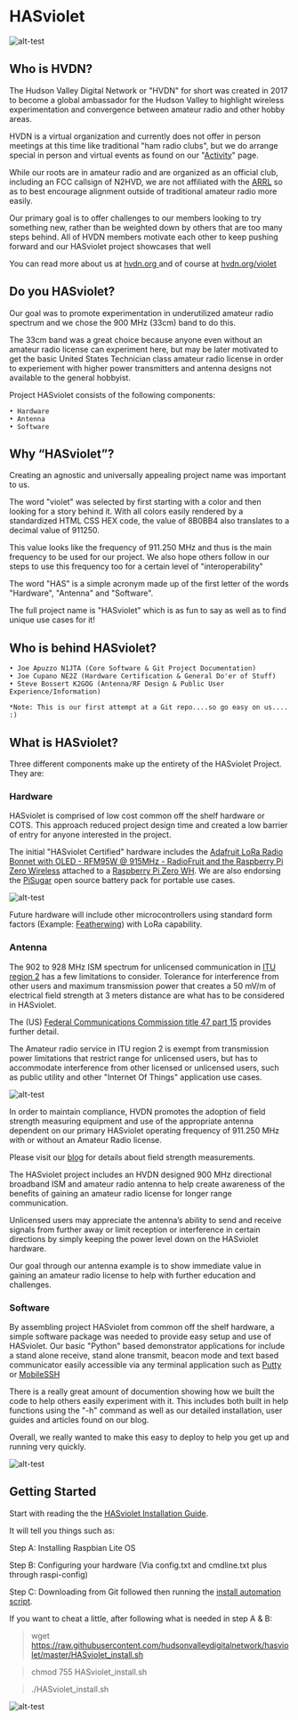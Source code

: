 # HASviolet


![alt-test](https://github.com/hudsonvalleydigitalnetwork/hasviolet/blob/master/hardware/HVDN_HASviolet_Git_Banner_1.jpg)

## Who is HVDN?

The Hudson Valley Digital Network or "HVDN" for short was created in 2017 to become a global ambassador for the Hudson Valley to highlight wireless experimentation and convergence between amateur radio and other hobby areas.

HVDN is a virtual organization and currently does not offer in person meetings at this time like traditional "ham radio clubs", but we do arrange special in person and virtual events as found on our "[Activity](https://hvdn.org/activity-1)" page.

While our roots are in amateur radio and are organized as an official club, including an FCC callsign of N2HVD, we are not affiliated with the [ARRL](http://www.arrl.org/home) so as to best encourage alignment outside of traditional amateur radio more easily. 

Our primary goal is to offer challenges to our members looking to try something new, rather than be weighted down by others that are too many steps behind.  All of HVDN members motivate each other to keep pushing forward and our HASviolet project showcases that well

You can read more about us at [hvdn.org ](https://hvdn.org) and of course at [hvdn.org/violet](https://hvdn.org/violet)

## Do you HASviolet?

Our goal was to promote experimentation in underutilized amateur radio spectrum and we chose the 900 MHz (33cm) band to do this.  

The 33cm band was a great choice because anyone even without an amateur radio license can experiment here, but may be later motivated to get the basic United States Technician class amateur radio license in order to experiement with higher power transmitters and antenna designs not available to the general hobbyist.

Project HASviolet consists of the following components:

    • Hardware
    • Antenna
    • Software
     
## Why “HASviolet”?

Creating an agnostic and universally appealing project name was important to us. 

The word "violet" was selected by first starting with a color and then looking for a story behind it. With all colors easily rendered by a standardized HTML CSS HEX code, the value of 8B0BB4 also translates to a decimal value of 911250. 

This value looks like the frequency of 911.250 MHz and thus is the main frequency to be used for our project.  We also hope others follow in our steps to use this frequency too for a certain level of "interoperability"  

The word "HAS" is a simple acronym made up of the first letter of the words "Hardware", "Antenna" and "Software". 

The full project name is "HASviolet" which is as fun to say as well as to find unique use cases for it!

## Who is behind HASviolet?

    • Joe Apuzzo N1JTA (Core Software & Git Project Documentation)
    • Joe Cupano NE2Z (Hardware Certification & General Do'er of Stuff)
    • Steve Bossert K2GOG (Antenna/RF Design & Public User Experience/Information)

    *Note: This is our first attempt at a Git repo....so go easy on us....  :)

## What is HASviolet?

Three different components make up the entirety of the HASviolet Project. They are: 

### Hardware 
HASviolet is comprised of low cost common off the shelf hardware or COTS. This approach reduced project design time and created a low barrier of entry for anyone interested in the project. 

The initial "HASviolet Certified" hardware includes the [Adafruit LoRa Radio Bonnet with OLED - RFM95W @ 915MHz - RadioFruit and the Raspberry Pi Zero Wireless](https://www.adafruit.com/product/4074) attached to a [Raspberry Pi Zero WH](https://www.adafruit.com/product/3708).  We are also endorsing the [PiSugar](https://github.com/PiSugar/PiSugar) open source battery pack for portable use cases.

![alt-test](https://github.com/hudsonvalleydigitalnetwork/hasviolet/blob/master/hardware/HVDN_HASviolet_Git_Hardware_1.jpg)

Future hardware will include other microcontrollers using standard form factors (Example: [Featherwing](https://hvdnnotebook.blogspot.com/2018/11/hvdn-reset-is-feather-better.html)) with LoRa capability. 

### Antenna

The 902 to 928 MHz ISM spectrum for unlicensed communication in [ITU region 2](https://en.wikipedia.org/wiki/ITU_Region) has a few limitations to consider. Tolerance for interference from other users and maximum transmission power that creates a 50 mV/m of electrical field strength at 3 meters distance are what has to be considered in HASviolet. 

The (US) [Federal Communications Commission title 47 part 15](https://www.fcc.gov/wireless/bureau-divisions/technologies-systems-and-innovation-division/rules-regulations-title-47) provides further detail. 

The Amateur radio service in ITU region 2 is exempt from transmission power limitations that restrict range for unlicensed users, but has to accommodate interference from other licensed or unlicensed users, such as public utility and other "Internet Of Things" application use cases.

![alt-test](https://github.com/hudsonvalleydigitalnetwork/hasviolet/blob/master/antenna/HVDN_HASviolet_Git_Antenna_V1.jpg)

In order to maintain compliance, HVDN promotes the adoption of field strength measuring equipment and use of the appropriate antenna dependent on our primary HASviolet operating frequency of 911.250 MHz with or without an Amateur Radio license. 

Please visit our [blog](http://notebook.hvdn.org/2018/02/rssi-dbm-oh-my.html) for details about field strength measurements.

The HASviolet project includes an HVDN designed 900 MHz directional broadband ISM and amateur radio antenna to help create awareness of the benefits of gaining an amateur radio license for longer range communication. 

Unlicensed users may appreciate the antenna’s ability to send and receive signals from further away or limit reception or interference in certain directions by simply keeping the power level down on the HASviolet hardware.  

Our goal through our antenna example is to show immediate value in gaining an amateur radio license to help with further education and challenges.

### Software 

By assembling project HASviolet from common off the shelf hardware, a simple software package was needed to provide easy setup and use of HASviolet.  Our basic "Python" based demonstrator applications for include a stand alone receive, stand alone transmit, beacon mode and text based communicator easily accessible via any terminal application such as [Putty](https://www.chiark.greenend.org.uk/~sgtatham/putty/) or [MobileSSH](https://play.google.com/store/apps/details?id=mobileSSH.feng.gao&hl=en_US)

There is a really great amount of documention showing how we built the code to help others easily experiment with it. This includes both built in help functions using the "-h" command as well as our detailed installation, user guides and articles found on our blog.

Overall, we really wanted to make this easy to deploy to help you get up and running very quickly.

![alt-test](https://github.com/hudsonvalleydigitalnetwork/hasviolet/blob/master/development/HVDN_HASviolet_Git_Software.jpg)


## Getting Started

Start with reading the the [HASviolet Installation Guide](https://github.com/hudsonvalleydigitalnetwork/hasviolet/blob/master/HASviolet_Installation_Guide_v1-1.pdf). 

It will tell you things such as:

Step A: Installing Raspbian Lite OS

Step B: Configuring your hardware (Via config.txt and cmdline.txt plus through raspi-config)

Step C: Downloading from Git followed then running the [install automation script](https://github.com/hudsonvalleydigitalnetwork/hasviolet/blob/master/HASviolet_install.sh).

If you want to cheat a little, after following what is needed in step A & B:

>wget https://raw.githubusercontent.com/hudsonvalleydigitalnetwork/hasviolet/master/HASviolet_install.sh

>chmod 755 HASviolet_install.sh

>./HASviolet_install.sh


![alt-test](https://github.com/hudsonvalleydigitalnetwork/hasviolet/blob/master/hardware/hasviolet-hw.png)
